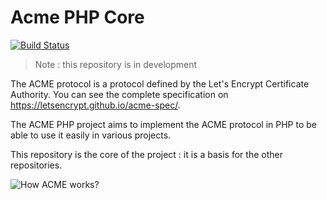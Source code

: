 Acme PHP Core
=============

[![Build Status](https://travis-ci.org/acmephp/core.svg?branch=master)](https://travis-ci.org/acmephp/core)

> Note : this repository is in development

The ACME protocol is a protocol defined by the Let's Encrypt Certificate Authority.
You can see the complete specification on https://letsencrypt.github.io/acme-spec/.

The ACME PHP project aims to implement the ACME protocol in PHP to be able to use it
easily in various projects.

This repository is the core of the project : it is a basis for the other repositories.

![How ACME works?](https://raw.githubusercontent.com/acmephp/core/master/docs/howitworks_challenge.png)
